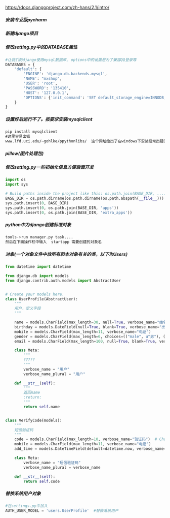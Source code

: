 https://docs.djangoproject.com/zh-hans/2.1/intro/

##### 安装专业版pycharm

##### 新建django项目

##### 修改setting.py中的DATABASE属性

```python
#让我们的django使用mysql数据库, options中的设置是为了兼容QQ登录等
DATABASES = {
    'default': {
        'ENGINE': 'django.db.backends.mysql',
        'NAME': "mxshop",
        'USER': 'root',
        'PASSWORD': '135410',
        'HOST': '127.0.0.1',
        'OPTIONS': {'init_command': 'SET default_storage_engine=INNODB;'}
    }
}
```

##### 设置好后运行不了。按要求安装mysqlclient

```cmd
pip install mysqlclient
#这里容易出错
www.lfd.uci.edu/~gohlke/ppythonlibs/  这个网址给出了在windows下安装经常出错的包。找到对应的包下载后可以本地进行安装
```

##### pillow(图片处理包)

##### 修改setting.py一些初始化信息方便后面开发

```python
import os
import sys

# Build paths inside the project like this: os.path.join(BASE_DIR, ...)
BASE_DIR = os.path.dirname(os.path.dirname(os.path.abspath(__file__)))
sys.path.insert(0, BASE_DIR)
sys.path.insert(0, os.path.join(BASE_DIR, 'apps'))
sys.path.insert(0, os.path.join(BASE_DIR, 'extra_apps'))
```

##### python中为django创建标准对象

```py
tools->run manager.py task....
然后在下面操作栏中输入  startapp 需要创建的对象名
```

##### 对象(一个对象文件中放所有和本对象有关的类，以下为Users)

```python
from datetime import datetime

from django.db import models
from django.contrib.auth.models import AbstractUser


# Create your models here.
class UserProfile(AbstractUser):
    """
    用户，定义字段
    """

    name = models.CharField(max_length=30, null=True, verbose_name="姓名")
    birthday = models.DateField(null=True, blank=True, verbose_name="出生年月")
    mobile = models.CharField(max_length=11, verbose_name="电话")
    gender = models.CharField(max_length=6, choices=(("male", u"男"), ("female", "女")), default="")
    email = models.CharField(max_length=100, null=True, blank=True, verbose_name="邮箱")

    class Meta:
        """
        ?????
        """
        verbose_name = "用户"
        verbose_name_plural = "用户"

    def __str__(self):
        """
        返回name
        :return:
        """
        return self.name


class VerifyCode(models):
    """
    短信验证码
    """
    code = models.CharField(max_length=10, verbose_name="验证码")  # CharField一定要加max_length
    mobile = models.CharField(max_length=11, verbose_name="电话")
    add_time = models.DateTimeField(default=datetime.now, verbose_name="添加时间")  # 注意now()和now的区别

    class Meta:
        verbose_name = "短信验证码"
        verbose_name_plural = verbose_name

    def __str__(self):
        return self.code

```

##### 替换系统用户对象

```python
#在settings.py中加入
AUTH_USER_MODEL = 'users.UserProfile'  #替换系统用户
```



